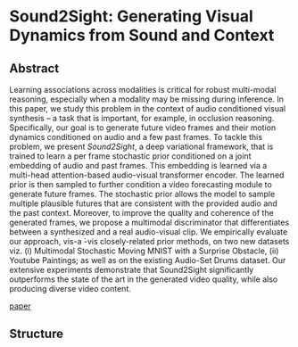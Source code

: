 # Sound2Sight: Generating Visual Dynamics from Sound and Context



## Abstract

Learning associations across modalities is critical for robust multi-modal reasoning, especially when a modality may be missing during inference. In this paper, we study this problem in the context of audio conditioned visual synthesis – a task that is important, for example, in occlusion reasoning. Specifically, our goal is to generate future video frames and their motion dynamics conditioned on audio and a few past frames. To tackle this problem, we present *Sound2Sight*, a deep variational framework, that is trained to learn a per frame stochastic prior conditioned on a joint embedding of audio and past frames. This embedding is learned via a multi-head attention-based audio-visual transformer encoder. The learned prior is then sampled to further condition a video forecasting module to generate future frames. The stochastic prior allows the model to sample multiple plausible futures that are consistent with the provided audio and the past context. Moreover, to improve the quality and coherence of the generated frames, we propose a multimodal discriminator that differentiates between a synthesized and a real audio-visual clip. We empirically evaluate our approach, vis-a ́-vis closely-related prior methods, on two new datasets viz. (i) Multimodal Stochastic Moving MNIST with a Surprise Obstacle, (ii) Youtube Paintings; as well as on the existing Audio-Set Drums dataset. Our extensive experiments demonstrate that Sound2Sight significantly outperforms the state of the art in the generated video quality, while also producing diverse video content.

[paper](https://arxiv.org/pdf/2007.12130.pdf)



## Structure





